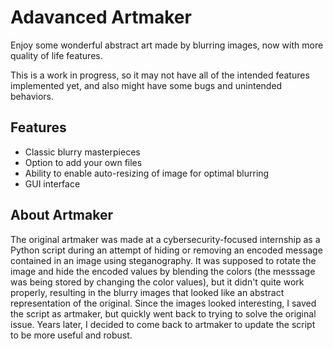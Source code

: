# Adavanced Artmaker

Enjoy some wonderful abstract art made by blurring images, now with more quality of life features.

This is a work in progress, so it may not have all of the intended features implemented yet, and also might have some bugs and unintended behaviors.

## Features

- Classic blurry masterpieces
- Option to add your own files
- Ability to enable auto-resizing of image for optimal blurring
- GUI interface

## About Artmaker

The original artmaker was made at a cybersecurity-focused internship as a Python script during an attempt of hiding or removing an encoded message contained in an image using steganography. It was supposed to rotate the image and hide the encoded values by blending the colors (the messsage was being stored by changing the color values), but it didn't quite work properly, resulting in the blurry images that looked like an abstract representation of the original. Since the images looked interesting, I saved the script as artmaker, but quickly went back to trying to solve the original issue. Years later, I decided to come back to artmaker to update the script to be more useful and robust.

